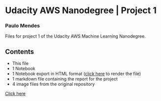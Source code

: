 # Udacity AWS Nanodegree | Project 1
### Paulo Mendes ###

Files for project 1 of the Udacity AWS Machine Learning Nanodegree.

## Contents ##
* This file
* 1 Notebook
* 1 Notebook export in HTML format ([click here](https://htmlpreview.github.io/?https://github.com/pcmendes1973/Udacity-AWS-Nanodegree---Project-1/blob/main/project_notebook.html) to render the file)
* 1 markdown file containing the report for the project
* 4 image files from the original repository


<a href="https://htmlpreview.github.io/?https://github.com/pcmendes1973/Udacity-AWS-Nanodegree---Project-1/blob/main/project_notebook.html" target="_blank">Click here</a>
